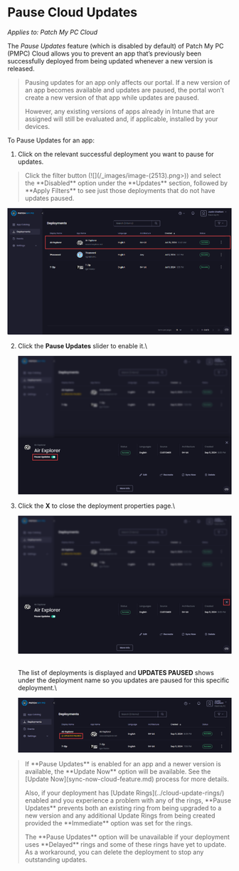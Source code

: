 # Pause Cloud Updates

_Applies to: Patch My PC Cloud_

The _Pause Updates_ feature (which is disabled by default) of Patch My PC (PMPC) Cloud allows you to prevent an app that’s previously been successfully deployed from being updated whenever a new version is released.

<blockquote class="wp-block-quote is-important">
<p>Pausing updates for an app only affects our portal. If a new version of an app becomes available and updates are paused, the portal won’t create a new version of that app while updates are paused.</p>
<p>However, any existing versions of apps already in Intune that are assigned will still be evaluated and, if applicable, installed by your devices.</p>
</blockquote>

To Pause Updates for an app:

1. Click on the relevant successful deployment you want to pause for updates.

<blockquote class="wp-block-quote is-tip">
<p>Click the filter button (![](/_images/image-(2513).png>)) and select the **Disabled** option under the **Updates** section, followed by **Apply Filters** to see just those deployments that do not have updates paused.&#x20;</p>
</blockquote>

![Clicking on the relevant successful deployment you want to pause for updates](/_images/image-(1788).png "Clicking on the relevant successful deployment you want to pause for updates")

2.  Click the **Pause Updates** slider to enable it.\


    ![Clicking the "Pause Updates" slider](/_images/image-(1997).png "Clicking the “Pause Updates” slider")


3.  Click the **X** to close the deployment properties page.\


    ![Clicking "X" to close the deployment properties page.](/_images/image-(1998).png "Clicking &#x22;X&#x22; to close the deployment properties page.")

    \
    The list of deployments is displayed and **UPDATES PAUSED** shows under the deployment name so you updates are paused for this specific deployment.\


    ![](/_images/image-(1999).png)

<blockquote class="wp-block-quote is-note">
<p>If **Pause Updates** is enabled for an app and a newer version is available, the **Update Now** option will be available. See the [Update Now](sync-now-cloud-feature.md) process for more details.</p>
<p>Also, if your deployment has [Update Rings](../cloud-update-rings/) enabled and you experience a problem with any of the rings, **Pause Updates** prevents both an existing ring from being upgraded to a new version and any additional Update Rings from being created provided the **Immediate** option was set for the rings.</p>
<p>The **Pause Updates** option will be unavailable if your deployment uses **Delayed** rings and some of these rings have yet to update. As a workaround, you can delete the deployment to stop any outstanding updates.</p>
</blockquote>